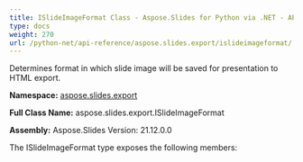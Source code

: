 ```yaml
---
title: ISlideImageFormat Class - Aspose.Slides for Python via .NET - API Reference
type: docs
weight: 270
url: /python-net/api-reference/aspose.slides.export/islideimageformat/
---
```


Determines format in which slide image will be saved for presentation to HTML export.

**Namespace:** [aspose.slides.export](/python-net/api-reference/aspose.slides.export/)

**Full Class Name:** aspose.slides.export.ISlideImageFormat

**Assembly:**  Aspose.Slides Version: 21.12.0.0

The ISlideImageFormat type exposes the following members:
